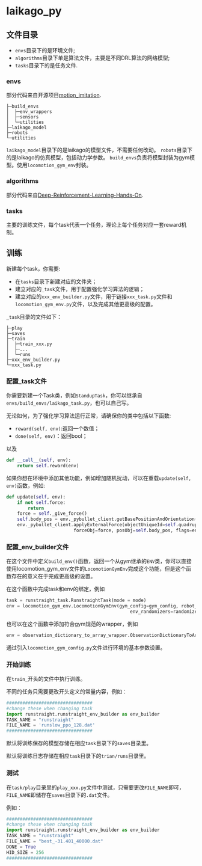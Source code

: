 # laikago_py



## 文件目录

- `envs`目录下的是环境文件;
- `algorithms`目录下单是算法文件，主要是不同DRL算法的网络模型;
- `tasks`目录下的是任务文件.



### envs

部分代码来自开源项目[motion_imitation](https://github.com/google-research/motion_imitation).

```
├─build_envs
│  ├─env_wrappers
│  ├─sensors
│  └─utilities
├─laikago_model
├─robots
└─utilities
```

`laikago_model`目录下的是laikago的模型文件，不需要任何改动。
`robots`目录下的是laikago的仿真模型，包括动力学参数。
`build_envs`负责将模型封装为gym模型。使用`locomotion_gym_env`封装。

### algorithms

部分代码来自[Deep-Reinforcement-Learning-Hands-On](https://github.com/Shmuma/Deep-Reinforcement-Learning-Hands-On).

### tasks

主要的训练文件，每个task代表一个任务，理论上每个任务对应一套reward机制。

## 训练

新建每个task，你需要:

- 在`tasks`目录下新建对应的文件夹；
- 建立对应的`_task`文件，用于配置强化学习算法的逻辑；
- 建立对应的`xxx_env_builder.py`文件，用于链接`xxx_task.py`文件和`locomotion_gym_env.py`文件，以及完成其他更高级的配置。

`_task`目录的文件如下：

```
├─play
├─saves
├─train
│  ├─train_xxx.py
│  ├─...
│  └─runs
├─xxx_env_builder.py
└─xxx_task.py

```
### 配置_task文件

你需要新建一个Task类，例如`StandupTask`，你可以继承自`envs/build_envs/laikago_task.py`，也可以自己写。

无论如何，为了强化学习算法运行正常，请确保你的类中包括以下函数:

- `reward(self, env)`:返回一个数值；
- `done(self, env)`：返回bool；

以及
```python
def __call__(self, env):
    return self.reward(env)
```

如果你想在环境中添加其他功能，例如增加随机扰动，可以在重载`update(self, env)`函数，例如:

```python
def update(self, env):
    if not self.force:
        return
    force = self._give_force()
    self.body_pos = env._pybullet_client.getBasePositionAndOrientation(self.quadruped)[0]
    env._pybullet_client.applyExternalForce(objectUniqueId=self.quadruped, linkIndex=-1,
                         forceObj=force, posObj=self.body_pos, flags=env._pybullet_client.WORLD_FRAME)
```

### 配置_env_builder文件

在这个文件中定义`build_env()`函数，返回一个从gym继承的`ENV`类，你可以直接使用locomotion_gym_env文件的`LocomotionGymEnv`完成这个功能，但是这个函数存在的意义在于完成更高级的设置。

在这个函数中完成task和env的绑定，例如
```python
task = runstraight_task.RunstraightTask(mode = mode)
env = locomotion_gym_env.LocomotionGymEnv(gym_config=gym_config, robot_class=robot_class,
                                              env_randomizers=randomizers, robot_sensors=sensors, task=task)
```

也可以在这个函数中添加符合gym规范的wrapper，例如

```python
env = observation_dictionary_to_array_wrapper.ObservationDictionaryToArrayWrapper(env)
```

通过引入`locomotion_gym_config.py`文件进行环境的基本参数设置。

### 开始训练

在`train_`开头的文件中执行训练。

不同的任务只需要更改开头定义的常量内容，例如：

```python
################################
#change these when changing task
import runstraight.runstraight_env_builder as env_builder
TASK_NAME = "runstraight"
FILE_NAME = 'runslow_ppo_128.dat'
################################
```

默认将训练保存的模型存储在相应`task`目录下的`saves`目录里。

默认将训练日志存储在相应`task`目录下的`trian/runs`目录里。

### 测试

在`task/play`目录里的`play_xxx.py`文件中测试，只需要更改`FILE_NAME`即可，`FILE_NAME`即储存在`saves`目录下的`.dat`文件。

例如：

```python
################################
#change these when changing task
import runstraight.runstraight_env_builder as env_builder
TASK_NAME = "runstraight"
FILE_NAME = "best_-31.401_40000.dat"
DONE = True
HID_SIZE = 256
################################
```